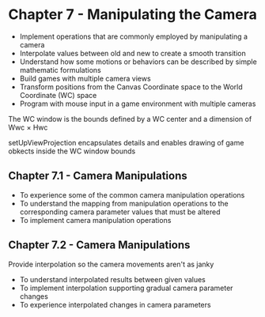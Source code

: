 # Chapter 7 - Manipulating the Camera

* Implement operations that are commonly employed by manipulating a camera
* Interpolate values between old and new to create a smooth transition
* Understand how some motions or behaviors can be described by simple mathematic formulations
* Build games with multiple camera views
* Transform positions from the Canvas Coordinate space to the World Coordinate (WC) space
* Program with mouse input in a game environment with multiple cameras

The WC window is the bounds defined by a WC center and a dimension of Wwc × Hwc

setUpViewProjection encapsulates details and enables drawing of game obkects inside the WC window bounds

## Chapter 7.1 - Camera Manipulations

* To experience some of the common camera manipulation operations
* To understand the mapping from manipulation operations to the corresponding camera parameter values that must be altered
* To implement camera manipulation operations

## Chapter 7.2 - Camera Manipulations

Provide interpolation so the camera movements aren't as janky

* To understand interpolated results between given values
* To implement interpolation supporting gradual camera parameter changes
* To experience interpolated changes in camera parameters

